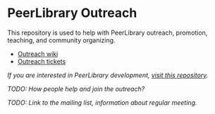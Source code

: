 PeerLibrary Outreach
====================

This repository is used to help with PeerLibrary outreach, promotion, teaching, and community organizing.

* [Outreach wiki](https://github.com/peerlibrary/outreach/wiki)
* [Outreach tickets](https://github.com/peerlibrary/outreach/issues)

_If you are interested in PeerLibrary development, [visit this repository](https://github.com/peerlibrary/peerlibrary)._

_TODO: How people help and join the outreach?_

_TODO: Link to the mailing list, information about regular meeting._
